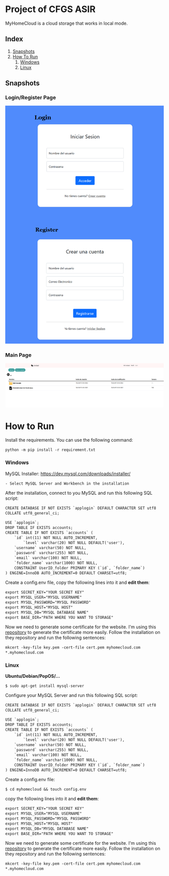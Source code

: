 # Project of CFGS ASIR
MyHomeCloud is a cloud storage that works in local mode.

## **Index**
1. [Snapshots](#snapshots)
2. [How To Run](#howtorun)
	1. [Windows](#windows)
	2. [Linux](#linux)
## Snapshots <a name="snapshots"></a>
### Login/Register Page
![Login](docs/login-demo.png)

### Main Page
![Unit Page](docs/demo-1.png)

# How to Run <a name="howtorun"></a>
Install the requirements. You can use the following command:
```
python -m pip install -r requirement.txt
```
### Windows <a name="windows"></a>
MySQL Installer: https://dev.mysql.com/downloads/installer/

    - Select MySQL Server and Workbench in the installation

After the installation, connect to you MySQL and run this following SQL script:
```
CREATE DATABASE IF NOT EXISTS `applogin` DEFAULT CHARACTER SET utf8 COLLATE utf8_general_ci;
```
```
USE `applogin`;
DROP TABLE IF EXISTS accounts;
CREATE TABLE IF NOT EXISTS `accounts` (
	`id` int(11) NOT NULL AUTO_INCREMENT,
    	`level` varchar(20) NOT NULL DEFAULT('user'),
  	`username` varchar(50) NOT NULL,
  	`password` varchar(255) NOT NULL,
  	`email` varchar(100) NOT NULL,
    `folder_name` varchar(1000) NOT NULL,
    CONSTRAINT UserID_folder PRIMARY KEY (`id`, `folder_name`)
) ENGINE=InnoDB AUTO_INCREMENT=0 DEFAULT CHARSET=utf8;
```
Create a config.env file, copy the following lines into it and **edit them**:
```
export SECRET_KEY="YOUR SECRET KEY"
export MYSQL_USER="MYSQL USERNAME"
export MYSQL_PASSWORD="MYSQL PASSWORD"
export MYSQL_HOST="MYSQL HOST"
export MYSQL_DB="MYSQL DATABASE NAME"
export BASE_DIR="PATH WHERE YOU WANT TO STORAGE"
```
Now we need to generate some certificate for the website. I'm using this [repository](https://github.com/FiloSottile/mkcert) to generate the certificate more easily.
Follow the installation on they repository and run the following sentences:
```
mkcert -key-file key.pem -cert-file cert.pem myhomecloud.com *.myhomecloud.com
```

### Linux <a name="linux"></a>
**Ubuntu/Debian/PopOS/...**
```
$ sudo apt-get install mysql-server
```
Configure your MySQL Server and run this following SQL script:
```
CREATE DATABASE IF NOT EXISTS `applogin` DEFAULT CHARACTER SET utf8 COLLATE utf8_general_ci;
```
```
USE `applogin`;
DROP TABLE IF EXISTS accounts;
CREATE TABLE IF NOT EXISTS `accounts` (
	`id` int(11) NOT NULL AUTO_INCREMENT,
    	`level` varchar(20) NOT NULL DEFAULT('user'),
  	`username` varchar(50) NOT NULL,
  	`password` varchar(255) NOT NULL,
  	`email` varchar(100) NOT NULL,
    `folder_name` varchar(1000) NOT NULL,
    CONSTRAINT UserID_folder PRIMARY KEY (`id`, `folder_name`)
) ENGINE=InnoDB AUTO_INCREMENT=0 DEFAULT CHARSET=utf8;
```
Create a config.env file:
```
$ cd myhomecloud && touch config.env
```
copy the following lines into it and **edit them**:
```
export SECRET_KEY="YOUR SECRET KEY"
export MYSQL_USER="MYSQL USERNAME"
export MYSQL_PASSWORD="MYSQL PASSWORD"
export MYSQL_HOST="MYSQL HOST"
export MYSQL_DB="MYSQL DATABASE NAME"
export BASE_DIR="PATH WHERE YOU WANT TO STORAGE"
```
Now we need to generate some certificate for the website. I'm using this [repository](https://github.com/FiloSottile/mkcert) to generate the certificate more easily.
Follow the installation on they repository and run the following sentences:
```
mkcert -key-file key.pem -cert-file cert.pem myhomecloud.com *.myhomecloud.com
```
